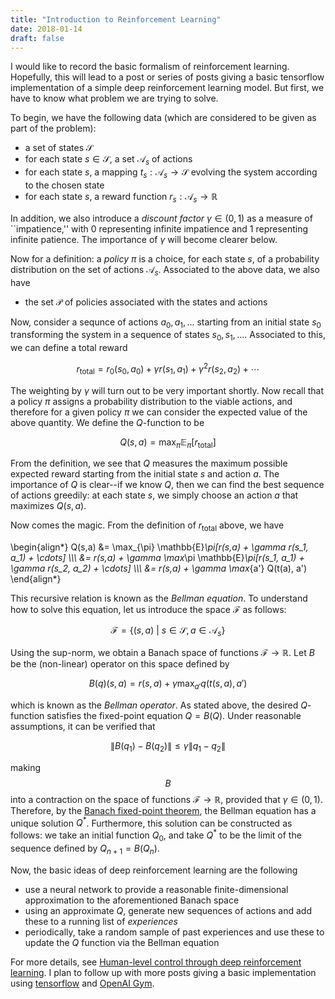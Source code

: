 ```yaml
---
title: "Introduction to Reinforcement Learning"
date: 2018-01-14
draft: false
---
```


I would like to record the basic formalism of reinforcement learning. Hopefully,
this will lead to a post or series of posts giving a basic tensorflow
implementation of a simple deep reinforcement learning model. But first, we have
to know what problem we are trying to solve.

To begin, we have the following data (which are considered to be given as part
of the problem):
* a set of states $\mathcal{S}$
* for each state $s \in \mathcal{S}$, a set $\mathcal{A}_s$ of actions
* for each state $s$, a mapping $t_s: \mathcal{A}_s \to \mathcal{S}$ evolving
  the system according to the chosen state
* for each state $s$, a reward function $r_s: \mathcal{A}_s \to \mathbb{R}$

In addition, we also introduce a _discount factor_ $\gamma \in (0,1)$ as a
measure of ``impatience,'' with 0 representing infinite impatience and 1
representing infinite patience. The importance of $\gamma$ will become clearer
below.

Now for a definition: a _policy_ $\pi$ is a choice, for each state $s$, of a
probability distribution on the set of actions $\mathcal{A}_s$. Associated to
the above data, we also have
* the set $\mathcal{P}$ of policies associated with the states and actions

Now, consider a sequnce of actions $a_0, a_1, \ldots$ starting from an initial state $s_0$ transforming the system in a sequence of states $s_0, s_1, \ldots$. Associated to this, we can define a total reward

$$ r_{\mathrm{total}} = r_0(s_0, a_0) + \gamma r(s_1, a_1) + \gamma^2 r(s_2, a_2) + \cdots$$

The weighting by $\gamma$ will turn out to be very important shortly. Now recall that a policy $\pi$ assigns a probability distribution to the viable actions, and therefore for a given policy $\pi$ we can consider the expected value of the above quantity. We define the $Q$-function to be

$$ Q(s, a) = \max_{\pi} \mathbb{E}_\pi[r_{\mathrm{total}}] $$

From the definition, we see that $Q$ measures the maximum possible expected reward starting from the initial state $s$ and action $a$. The importance of $Q$ is clear--if we know $Q$, then we can find the best sequence of actions greedily: at each state $s$, we simply choose an action $a$ that maximizes $Q(s,a)$.

Now comes the magic. From the definition of $r_{\mathrm{total}}$ above, we have

\\begin{align*}
Q(s,a) &= \max_{\pi} \mathbb{E}_\pi[r(s,a) + \gamma r(s_1, a_1) + \cdots] \\\\\\
&= r(s,a) + \gamma \max_\pi \mathbb{E}_\pi[r(s_1, a_1) + \gamma r(s_2, a_2) + \cdots] \\\\\\
&= r(s,a) + \gamma \max_{a'} Q(t(a), a')
\\end{align*}

This recursive relation is known as the _Bellman equation_. To understand how to
solve this equation, let us introduce the space $\mathcal{F}$ as follows:

$$ \mathcal{F} = \{ (s,a) \ | \ s \in \mathcal{S}, a \in \mathcal{A}_s \} $$

Using the sup-norm, we obtain a Banach space of functions
$\mathcal{F} \to \mathbb{R}$. Let $B$ be the (non-linear) operator on this space
defined by

$$ B(q)(s,a) = r(s,a) + \gamma \max_{a'} q(t(s,a), a') $$

which is known as the _Bellman operator_. As stated above, the desired
$Q$-function satisfies the fixed-point equation $Q = B(Q)$. Under reasonable
assumptions, it can be verified that

$$\| B(q_1) - B(q_2) \| \leq \gamma \| q_1 - q_2 \| $$

making $$B$$ into a contraction on the space of functions
$\mathcal{F} \to \mathbb{R}$, provided that $\gamma \in (0,1)$. Therefore, by
the [Banach fixed-point theorem](https://en.wikipedia.org/wiki/Banach_fixed-point_theorem),
the Bellman equation has a unique solution $Q^\ast$. Furthermore, this
solution can be constructed as follows: we take an initial function $Q_0$, and
take $Q^\ast$ to be the limit of the sequence defined by
$Q_{n+1} = B(Q_n)$.

Now, the basic ideas of deep reinforcement learning are the following
* use a neural network to provide a reasonable finite-dimensional approximation
  to the aforementioned Banach space
* using an approximate $Q$, generate new sequences of actions and add these to a
  running list of _experiences_
* periodically, take a random sample of past experiences and use these to update
  the $Q$ function via the Bellman equation

For more details, see [Human-level control through deep reinforcement learning](https://www.nature.com/articles/nature14236). I plan to follow up with more posts giving a basic implementation using [tensorflow](https://www.tensorflow.org/) and [OpenAI Gym](https://github.com/openai/gym).
